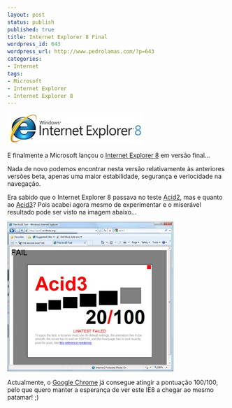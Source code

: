 ```yaml
---
layout: post
status: publish
published: true
title: Internet Explorer 8 Final
wordpress_id: 643
wordpress_url: http://www.pedrolamas.com/?p=643
categories:
- Internet
tags:
- Microsoft
- Internet Explorer
- Internet Explorer 8
---
```

[![Microsoft Internet Explorer 8](/wp-content/uploads/2009/03/microsoft-internet-explorer-8.jpg "Microsoft Internet Explorer 8")](http://www.microsoft.com/windows/products/winfamily/ie/ie8/default.mspx)

E finalmente a Microsoft lançou o [Internet Explorer 8](/tag/internet-explorer-8/) em versão final...

Nada de novo podemos encontrar nesta versão relativamente às anteriores versões beta, apenas uma maior estabilidade, segurança e verlocidade na navegação.

Era sabido que o Internet Explorer 8 passava no teste [Acid2](http://www.webstandards.org/files/acid2/test.html), mas e quanto ao [Acid3](http://acid3.acidtests.org/)? Pois acabei agora mesmo de experimentar e o miserável resultado pode ser visto na imagem abaixo...

![Microsoft Internet Explorer 8 Acid3 Fail](/wp-content/uploads/2009/03/microsoft-internet-explorer-8-acid3-fail.jpg "Microsoft Internet Explorer 8 Acid3 Fail")

Actualmente, o [Google Chrome](/tag/google-chrome/) já consegue atingir a pontuação 100/100, pelo que quero manter a esperança de ver este IE8 a chegar ao mesmo patamar! ;)
